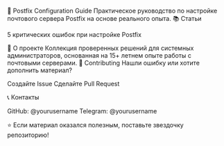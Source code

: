 📧 Postfix Configuration Guide
Практическое руководство по настройке почтового сервера Postfix на основе реального опыта.
📚 Статьи

5 критических ошибок при настройке Postfix

🎯 О проекте
Коллекция проверенных решений для системных администраторов, основанная на 15+ летнем опыте работы с почтовыми серверами.
🤝 Contributing
Нашли ошибку или хотите дополнить материал?

Создайте Issue
Сделайте Pull Request

📞 Контакты

GitHub: @yourusername
Telegram: @yourusername


⭐ Если материал оказался полезным, поставьте звездочку репозиторию!

